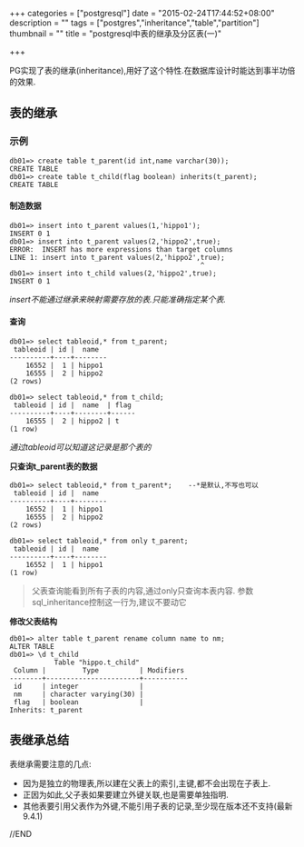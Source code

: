 +++
categories = ["postgresql"]
date = "2015-02-24T17:44:52+08:00"
description = ""
tags = ["postgres","inheritance","table","partition"]
thumbnail = ""
title = "postgresql中表的继承及分区表(一)"

+++

PG实现了表的继承(inheritance),用好了这个特性.在数据库设计时能达到事半功倍的效果.

<!--more-->

## 表的继承

### 示例

```
db01=> create table t_parent(id int,name varchar(30));
CREATE TABLE
db01=> create table t_child(flag boolean) inherits(t_parent);
CREATE TABLE
```

#### 制造数据

```
db01=> insert into t_parent values(1,'hippo1');
INSERT 0 1
db01=> insert into t_parent values(2,'hippo2',true);
ERROR:  INSERT has more expressions than target columns
LINE 1: insert into t_parent values(2,'hippo2',true);
                                               ^
db01=> insert into t_child values(2,'hippo2',true);
INSERT 0 1
```

*insert不能通过继承来映射需要存放的表.只能准确指定某个表.*

#### 查询

```
db01=> select tableoid,* from t_parent;
 tableoid | id |  name
----------+----+--------
    16552 |  1 | hippo1
    16555 |  2 | hippo2
(2 rows)

db01=> select tableoid,* from t_child;
 tableoid | id |  name  | flag
----------+----+--------+------
    16555 |  2 | hippo2 | t
(1 row)
```

*通过tableoid可以知道这记录是那个表的*

**只查询t_parent表的数据**

```
db01=> select tableoid,* from t_parent*;    --*是默认,不写也可以
 tableoid | id |  name
----------+----+--------
    16552 |  1 | hippo1
    16555 |  2 | hippo2
(2 rows)

db01=> select tableoid,* from only t_parent;
 tableoid | id |  name
----------+----+--------
    16552 |  1 | hippo1
(1 row)
```

> 父表查询能看到所有子表的内容,通过only只查询本表内容.
> 参数sql_inheritance控制这一行为,建议不要动它

**修改父表结构**

```
db01=> alter table t_parent rename column name to nm;
ALTER TABLE
db01=> \d t_child
           Table "hippo.t_child"
 Column |         Type          | Modifiers
--------+-----------------------+-----------
 id     | integer               |
 nm     | character varying(30) |
 flag   | boolean               |
Inherits: t_parent
```

## 表继承总结

表继承需要注意的几点:

- 因为是独立的物理表,所以建在父表上的索引,主键,都不会出现在子表上.
- 正因为如此,父子表如果要建立外键关联,也是需要单独指明.
- 其他表要引用父表作为外键,不能引用子表的记录,至少现在版本还不支持(最新9.4.1)

//END

